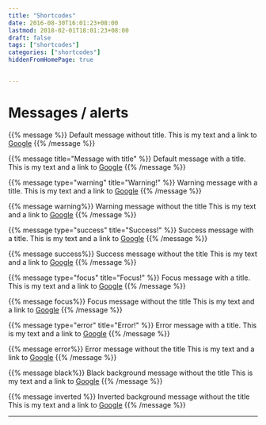 ```yaml
---
title: "Shortcodes"
date: 2016-08-30T16:01:23+08:00
lastmod: 2018-02-01T18:01:23+08:00
draft: false
tags: ["shortcodes"]
categories: ["shortcodes"]
hiddenFromHomePage: true


---
```


# Messages / alerts 


{{% message %}}
Default message without title.
This is my text and a link to [Google](google.com)
{{% /message %}}

{{% message title="Message with title" %}}
Default message with a title.
This is my text and a link to [Google](google.com)
{{% /message %}}

{{% message type="warning" title="Warning!" %}}
Warning message with a title.
This is my text and a link to [Google](google.com)
{{% /message %}}

{{% message warning%}}
Warning message without the title
This is my text and a link to [Google](google.com)
{{% /message %}}

{{% message type="success" title="Success!" %}}
Success message with a title.
This is my text and a link to [Google](google.com)
{{% /message %}}

{{% message success%}}
Success message without the title
This is my text and a link to [Google](google.com)
{{% /message %}}

{{% message type="focus" title="Focus!" %}}
Focus message with a title.
This is my text and a link to [Google](google.com)
{{% /message %}}

{{% message focus%}}
Focus message without the title
This is my text and a link to [Google](google.com)
{{% /message %}}

{{% message type="error" title="Error!" %}}
Error message with a title.
This is my text and a link to [Google](google.com)
{{% /message %}}

{{% message error%}}
Error message without the title
This is my text and a link to [Google](google.com)
{{% /message %}}

{{% message black%}}
Black background message without the title
This is my text and a link to [Google](google.com)
{{% /message %}}

{{% message inverted %}}
Inverted  background message without the title
This is my text and a link to [Google](google.com)
{{% /message %}}

---

<style>
.post-content img {
  height: 64px;
}
</style>
